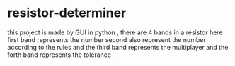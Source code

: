 # resistor-determiner
this project is made by GUI in python , there are 4 bands in a resistor here first band represents the number second also represent the number according to the rules and the third band represents the multiplayer and the forth band represents the tolerance 
